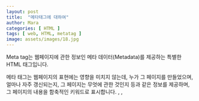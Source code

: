 ```yaml
---
layout: post
title:  "메타태그에 대하여"
author: Mara
categories: [ HTML ]
tags: [ web, HTML, metatag ]
image: assets/images/18.jpg
---
```

Meta tag는 웹페이지에 관한 정보인 메타 데이터(Metadata)를 제공하는 특별한 HTML 태그입니다.

메타 태그는 웹페이지의 표현에는 영향을 미치지 않는데, 누가 그 페이지를 만들었으며, 얼마나 자주 갱신되는지, 그 페이지는 무엇에 관한 것인지 등과 같은 정보를 제공하며, 그 페이지의 내용을 함축적인 키워드로 표시합니다.  <base>, <link>, <script>, <style>, <title> 요소와 같은 다른 메타데이터 관련 요소들이 나타낼 수 없는 다양한 종류의 메타데이터를 제공할 때 사용되며, 이렇게 제공된 정보는 브라우저나 검색 엔진, 다른 웹 서비스에서 사용하게 됩니다.

메타태그는 반드시 <head>태그안에 쓰여야 하며 비어있는 요소 (empty element)로서 닫는 태그가 없습니다.
HTML에서는 <meta> 태그를 닫지 않지만, XHTML에서는 다음과 같이 반드시 태그를 닫아야만 합니다.

``
<meta charset="UTF-8" />
``

<meta charset>, <meta http-equiv>인 경우 <head> 안에 쓰고,  http-equiv가 인코딩 선언이 아닌 경우 <head> 내의 <noscript> 요소도 가능합니다. 만약 name 속성이나 http-equiv 속성이 명시되었다면 반드시 content 속성도 함께 명시되어야 하며, 반대로 두 속성이 명시되지 않았다면 content 속성 또한 명시될 수 없습니다.

HTML5에서는 <meta> 요소를 통해 웹 페이지에서 사용자가 볼 수 있는 영역인 뷰포트(viewport)를 제어할 수 있도록 name 속성에 viewport 속성값을 제공하고 있습니다.

일반적으로 아래와 같은 형태를 가지며 각 META 엘레멘트는 특성과 값의 짝으로 명시됩니다.
name 애트리뷰트는 특성을 지정하고 content 애트리뷰트는 그 특성의 값을 지정합니다.

<meta 속성="값" content="내용" />

### 종류

+ HTTP-Equivalent META Information
-서버측 환경설정과 관련된 정보를 싣고 있다.
-encoding, cashe 등 사용자 브라우저(user agent)의 구동 환경 정보를 담고 있다.


+ Arbitrary User-Specified META Information
-사용자와 관련된 정보를 표시한다.(인덱스를 위한 키워드 정보, 제작자 정보 등)


### 속성형식
charset : 페이지의 문자 인코딩을 선언합니다. 문자 인코딩의 표준 IANA MIME 이름을 값으로 가져야 합니다. 표준안은 특정 인코딩을 요구하지 않지만, 대신 다음을 제안합니다.
-UTF-8을 권장합니다.
-보안 위협을 방지하기 위해, ASCII와 호환되지 않는 인코딩을 사용하지 않아야 합니다. 해당되는 인코딩은 유해한 콘텐츠를 HTML의 일부로 판독할 수 있습니다. JIS_C6226-1983, JIS_X0212-1990, HZ-GB-2312, JOHAB, ISO-2022 계열과 EBCDIC 계열이 이에 해당합니다.

content : 특성의 값을 나타 냄. http-equiv, name 속성과 관련된 내용 구성을 위한 정보

http-equiv : HTTP 서버들에 보내는 문서별 HTTP 반응 메세지 헤더의 정보를 설정합니다. 특성의 이름(http-equiv(alent))에서 알 수 있듯이, 가능한 값은 특정 HTTP 헤더입니다. HTTP Response 의 Header Name
- content-security-policy
현재 페이지의 콘텐츠 정책을 정의할 수 있습니다. 대부분의 콘텐츠 정책은 허용하는 서버 출처와 스크립트 엔드포인트를 지정해 사이트 간 스크립트 공격 방어에 도움을 줍니다.
- refresh
다음 항목을 지정합니다.
content 특성에 양의 정숫값을 설정한 경우, 페이지를 새로 고칠 때까지의 초.
content 특성이 양의 정숫값을 가지고 그 뒤를 문자열 ;url=과 유효한 URL이 뒤따른다면, 페이지를 해당 URL로 보낼 때까지의 초.

name :메타정보의 이름으로 문서 레벨 메타데이터의 이름을 정의합니다. itemprop, http-equiv, charset 특성 중 하나라도 설정한 경우 사용해선 안됩니다. 메타데이터의 이름은 content 특성에 담긴 값과 연결됩니다. name 특성에 사용할 수 있는 값은 다음과 같습니다.
- application-name은 웹 페이지에서 구동 중인 애플리케이션의 이름을 정의합니다.
- author는 문서의 작성자를 정의합니다.
- description은 페이지의 내용에 대한 짧고 정확한 요약을 담습니다. Firefox, Opera 등 여러 브라우저는 즐겨찾기 페이지의 기본 설명 값으로 description 메타데이터를 사용합니다.
- generator는 페이지를 생성한 소프트웨어의 식별자를 담습니다.
- keywords는 페이지 콘텐츠와 관련된 키워드를 쉼표로 구분해 담습니다.
- referrer는 문서에서 시작하는 요청의 Referer HTTP 헤더를 통제합니다.
- theme-color는 사용자 에이전트가 페이지나 주위 사용자 인터페이스를 표시할 때 사용하면 좋을 색상을 추천합니다. content 특성은 유효한 CSS <color>를 값으로 가집니다.
- color-scheme은 문서와 호환되는 하나 이상의 색채 조합을 지정합니다. 브라우저는 이 정보에 더해 브라우저와 장치 사용자 설정을 통해 배경, 전경, 양식 컨트롤, 스크롤 바 등 대부분의 색상을 결정합니다. <meta name="color-scheme">의 주 용도는 문서의 "다크 모드"와 라이트 모드의 호환성, 그리고 둘 중 선호하는 쪽을 나타내는 것입니다.

이 외에도, name 특성은 WHATWG Wiki MetaExtensions 페이지에 나열된 확장형 값을 사용할 수도 있습니다. 페이지의 어떠한 항목도 공식적으로 인정받지 않았지만, 흔히 사용하는 값은 다음과 같습니다.

- creator는 단체, 협회 등 문서 생성자의 이름을 정의합니다. 다수가 존재할 경우 다수의 <meta> 태그를 사용해야 합니다.
- robots의 동의어인 googlebot은 Google의 색인 크롤러인 Googlebot만 인식합니다.
publisher는 문서를 출판한 자의 이름을 정의합니다. robots는 협조적인 크롤러, 또는 "로봇"의 동작을 지정합니다. 아래 표의 항목을 쉼표로 구분한 목록을 값으로 사용합니다.

- viewport는 뷰포트의 초기 사이즈에 대한 힌트를 제공합니다. 모바일 장치에서만 사용합니다.

###  사용 예

1) 검색 엔진을 위한 키워드(keyword)를 정의하는 예

```
<meta name="keyword" content="HTML, meta, tag, element, reference">
```

2) 웹 페이지에 대한 설명(description)을 정의하는 예

```
<meta name="description" content="HTML meta tag page">
```

3) 문서의 저자(author)를 정의하는 예

```
<meta name="author" content="TCPSchool">
```

4) 5초 뒤에 다른 페이지로 리다이렉트(redirect)시키는 예

```
<meta http-equiv="refresh" content="5; url=http://www.samplesite.com">
```

5) 모든 장치에서 웹 사이트가 잘 보이도록 뷰포트(viewport)를 설정하는 예

```
<meta name="viewport" content="width=device-width, initial-scale=1.0">
```

HTML5에서는 <meta> 요소의 scheme 속성을 더 이상 지원하지 않으며, 문자셋(charset)을 손쉽게 정의할 수 있는 charset 속성이 새롭게 추가되었습니다.

```
HTML 4.01 : <meta http-equiv="content-type" content="text/html; charset=UTF-8">
HTML5     : <meta charset="UTF-8">
```
